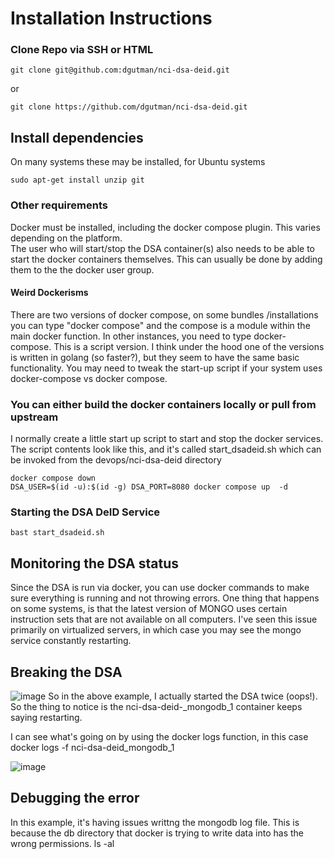 # Installation Instructions

### Clone Repo via SSH or HTML
    git clone git@github.com:dgutman/nci-dsa-deid.git
or

    git clone https://github.com/dgutman/nci-dsa-deid.git

## Install dependencies
On many systems these may be installed, for Ubuntu systems

    sudo apt-get install unzip git 


### Other requirements
Docker must be installed, including the docker compose plugin.  This varies depending on the platform.  
The user who will start/stop the DSA container(s) also needs to be able to start the docker containers themselves.  This can usually be done by adding them to the 
the docker user group.

#### Weird Dockerisms
There are two versions of docker compose, on some bundles /installations you can type "docker compose" and the compose is a module within the main docker function.  In other instances, 
you need to type docker-compose.  This is a script version.  I think under the hood one of the versions is written in golang (so faster?), but they seem to have the same basic functionality.
You may need to tweak the start-up script if your system uses docker-compose vs docker compose.  

    
### You can either build the docker containers locally or pull from upstream

I normally create a little start up script to start and stop the docker services.  
The script contents look like this, and it's called start_dsadeid.sh which can be invoked from the devops/nci-dsa-deid directory


    docker compose down
    DSA_USER=$(id -u):$(id -g) DSA_PORT=8080 docker compose up  -d


### Starting the DSA DeID Service
    bast start_dsadeid.sh

## Monitoring the DSA status

Since the DSA is run via docker, you can use docker commands to make sure everything is running and not throwing errors.  One thing that happens on some systems, is that the latest version of MONGO uses certain instruction
sets that are not available on all computers.  I've seen this issue primarily on virtualized servers, in which case you may see the mongo service constantly restarting.


## Breaking the DSA
![image](https://user-images.githubusercontent.com/713166/234358613-ef910a5f-6963-4d32-b35e-f7d0236fcbe1.png)
So in the above example, I actually started the DSA twice (oops!).  So the thing to notice is the nci-dsa-deid-_mongodb_1 container keeps saying restarting.

I can see what's going on by using the docker logs function, in this case
    docker logs -f nci-dsa-deid_mongodb_1

![image](https://user-images.githubusercontent.com/713166/234358849-ab4948be-c340-488b-9679-d120d65cca0d.png)

## Debugging the error
In this example, it's having issues writtng the mongodb log file.  This is because the db directory that docker is trying to write data into has the wrong permissions.  ls -al
